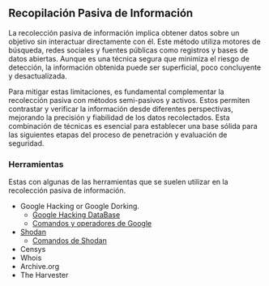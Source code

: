 ## Recopilación Pasiva de Información


La recolección pasiva de información implica obtener datos sobre un objetivo sin interactuar directamente con él. Este método utiliza motores de búsqueda, redes sociales y fuentes públicas como registros y bases de datos abiertas. Aunque es una técnica segura que minimiza el riesgo de detección, la información obtenida puede ser superficial, poco concluyente y desactualizada.

Para mitigar estas limitaciones, es fundamental complementar la recolección pasiva con métodos semi-pasivos y activos. Estos permiten contrastar y verificar la información desde diferentes perspectivas, mejorando la precisión y fiabilidad de los datos recolectados. Esta combinación de técnicas es esencial para establecer una base sólida para las siguientes etapas del proceso de penetración y evaluación de seguridad.

### Herramientas
Estas con algunas de las herramientas que se suelen utilizar en la recolección pasiva de información. 
  - Google Hacking or Google Dorking.
    * [Google Hacking DataBase](https://www.exploit-db.com/google-hacking-database)
    * [Comandos y operadores de Google](comandos_google.md)
  - [Shodan](https://www.shodan.io/)
    * [Comandos de Shodan](recopilacion-info/comando_shodan.md)
  - Censys
  - Whois
  - Archive.org
  - The Harvester


